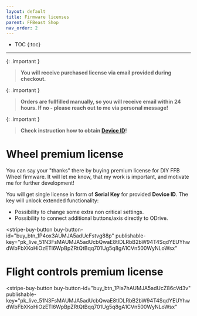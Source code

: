 ```yaml
---
layout: default
title: Firmware licenses
parent: FFBeast Shop
nav_order: 2
---
```


- TOC 
{:toc}

---

{: .important }
> **You will receive purchased license via email provided during checkout.**

{: .important }
>**Orders are fullfilled manually, so you will receive email within 24 hours. If no - please reach out to me via personal message!**

{: .important }
> **Check instruction how to obtain [Device ID](../../assets/images/deviceId.jpg)!**


# Wheel premium license

You can say your "thanks" there by buying premium license for DIY FFB Wheel firmware.
It will let me know, that my work is important, and motivate me for further development!

You will get single license in form of **Serial Key** for provided **Device ID**. The key will unlock extended functionality:

- Possibility to change some extra non critical settings.
- Possibility to connect additional buttons/axis directly to ODrive.

<script async
  src="https://js.stripe.com/v3/buy-button.js">
</script>

<stripe-buy-button
buy-button-id="buy_btn_1P4ox3AUMJA5adUcFstvg88p"
publishable-key="pk_live_51N3FsMAUMJA5adUcbQwaE8tIDLRbB2bW94T4SqdYEUYhwdWbFbXKoHiOzETl6WpBpZRtQtBqq701Ug5q8gA1CVn500WyNLoWsx"
></stripe-buy-button>

# Flight controls premium license

<script async
  src="https://js.stripe.com/v3/buy-button.js">
</script>

<stripe-buy-button
buy-button-id="buy_btn_1Pia7hAUMJA5adUcZ86cVd3v"
publishable-key="pk_live_51N3FsMAUMJA5adUcbQwaE8tIDLRbB2bW94T4SqdYEUYhwdWbFbXKoHiOzETl6WpBpZRtQtBqq701Ug5q8gA1CVn500WyNLoWsx"
></stripe-buy-button>
